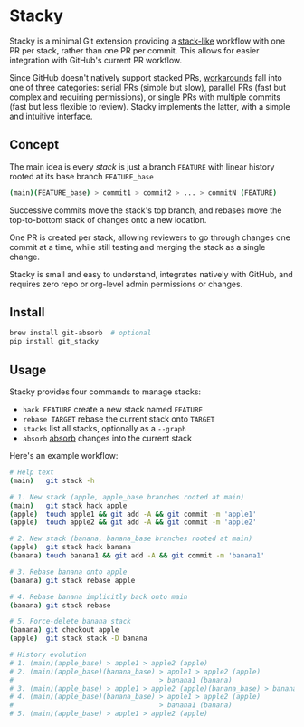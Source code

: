 # Stacky

Stacky is a minimal Git extension providing a [stack-like](https://www.stacking.dev/) workflow with one PR per stack, rather than one PR per commit. This allows for easier integration with GitHub's current PR workflow.

Since GitHub doesn't natively support stacked PRs, [workarounds](https://github.com/gitext-rs/git-stack/blob/main/docs/comparison.md) fall into one of three categories: serial PRs (simple but slow), parallel PRs (fast but complex and requiring permissions), or single PRs with multiple commits (fast but less flexible to review). Stacky implements the latter, with a simple and intuitive interface.

## Concept

The main idea is every *stack* is just a branch `FEATURE` with linear history rooted at its base branch `FEATURE_base`

```bash
(main)(FEATURE_base) > commit1 > commit2 > ... > commitN (FEATURE)
```

Successive commits move the stack's top branch, and rebases move the top-to-bottom stack of changes onto a new location.

One PR is created per stack, allowing reviewers to go through changes one commit at a time, while still testing and merging the stack as a single change.

Stacky is small and easy to understand, integrates natively with GitHub, and requires zero repo or org-level admin permissions or changes.

## Install

```bash
brew install git-absorb  # optional
pip install git_stacky
```

## Usage

Stacky provides four commands to manage stacks:
- `hack FEATURE` create a new stack named `FEATURE`
- `rebase TARGET` rebase the current stack onto `TARGET`
- `stacks` list all stacks, optionally as a `--graph`
- `absorb` [absorb](https://github.com/tummychow/git-absorb) changes into the current stack

Here's an example workflow:

```bash
# Help text
(main)   git stack -h

# 1. New stack (apple, apple_base branches rooted at main)
(main)   git stack hack apple
(apple)  touch apple1 && git add -A && git commit -m 'apple1'
(apple)  touch apple2 && git add -A && git commit -m 'apple2'

# 2. New stack (banana, banana_base branches rooted at main)
(apple)  git stack hack banana
(banana) touch banana1 && git add -A && git commit -m 'banana1'

# 3. Rebase banana onto apple
(banana) git stack rebase apple

# 4. Rebase banana implicitly back onto main
(banana) git stack rebase

# 5. Force-delete banana stack
(banana) git checkout apple
(apple)  git stack stack -D banana

# History evolution
# 1. (main)(apple_base) > apple1 > apple2 (apple)
# 2. (main)(apple_base)(banana_base) > apple1 > apple2 (apple)
#                                    > banana1 (banana)
# 3. (main)(apple_base) > apple1 > apple2 (apple)(banana_base) > banana1 (banana)
# 4. (main)(apple_base)(banana_base) > apple1 > apple2 (apple)
#                                    > banana1 (banana)
# 5. (main)(apple_base) > apple1 > apple2 (apple)
```
